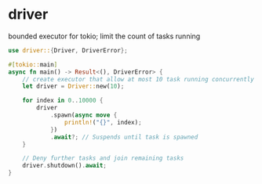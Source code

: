 # driver

bounded executor for tokio; limit the count of tasks running

```rust
use driver::{Driver, DriverError};

#[tokio::main]
async fn main() -> Result<(), DriverError> {
    // create executor that allow at most 10 task running concurrently
    let driver = Driver::new(10);

    for index in 0..10000 {
        driver
            .spawn(async move {
                println!("{}", index);
            })
            .await?; // Suspends until task is spawned
    }

    // Deny further tasks and join remaining tasks
    driver.shutdown().await;
}
```
